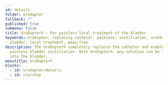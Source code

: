 ```yaml
---
id: details
folder: urodapter
fallback: ""
published: true
submenu: false
title: UroDapter® – For painless local treatment of the bladder
keywords: UroDapter, replacing catheter, painless, instillation, urethra,
  bladder, local treatment, pain-free
description: The UroDapter® completely replaces the catheter and enables
  painless bladder instillation. With UroDapter®, any solution can be instilled
  into the bladder.
menutitle: UroDapter®
blocks:
  - id: urodapter/details
  - id: cta/shop
---
```

